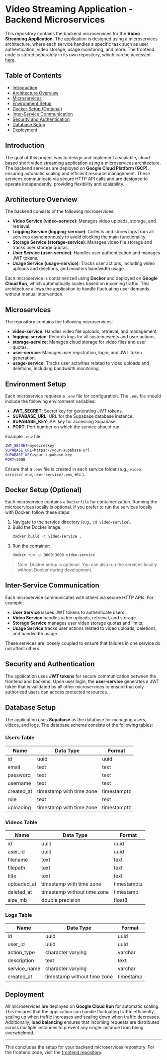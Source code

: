 # Video Streaming Application - Backend Microservices

This repository contains the backend microservices for the **Video Streaming Application**. The application is designed using a microservices architecture, where each service handles a specific task such as user authentication, video storage, usage monitoring, and more. The frontend code is stored separately in its own repository, which can be accessed [here](https://github.com/ahmedbilal008/Video-Streaming-Platfrom-Frontend-).

## Table of Contents

- [Introduction](#introduction)
- [Architecture Overview](#architecture-overview)
- [Microservices](#microservices)
- [Environment Setup](#environment-setup)
- [Docker Setup (Optional)](#docker-setup-optional)
- [Inter-Service Communication](#inter-service-communication)
- [Security and Authentication](#security-and-authentication)
- [Database Setup](#database-setup)
- [Deployment](#deployment)

## Introduction

The goal of this project was to design and implement a scalable, cloud-based short video streaming application using a microservices architecture. The backend services are deployed on **Google Cloud Platform (GCP)**, ensuring automatic scaling and efficient resource management. These services communicate via secure HTTP API calls and are designed to operate independently, providing flexibility and scalability.

## Architecture Overview

The backend consists of the following microservices:

- **Video Service (video-service)**: Manages video uploads, storage, and retrieval.
- **Logging Service (logging-service)**: Collects and stores logs from all services asynchronously to avoid blocking the main functionality.
- **Storage Service (storage-service)**: Manages video file storage and tracks user storage quotas.
- **User Service (user-service)**: Handles user authentication and manages JWT tokens.
- **Usage Service (usage-service)**: Tracks user actions, including video uploads and deletions, and monitors bandwidth usage.

Each microservice is containerized using **Docker** and deployed on **Google Cloud Run**, which automatically scales based on incoming traffic. This architecture allows the application to handle fluctuating user demands without manual intervention.

## Microservices

The repository contains the following microservices:

- **video-service**: Handles video file uploads, retrieval, and management.
- **logging-service**: Records logs for all system events and user actions.
- **storage-service**: Manages cloud storage for video files and user quotas.
- **user-service**: Manages user registration, login, and JWT token generation.
- **usage-service**: Tracks user activities related to video uploads and deletions, including bandwidth monitoring.

## Environment Setup

Each microservice requires a `.env` file for configuration. The `.env` file should include the following environment variables:

- **JWT_SECRET**: Secret key for generating JWT tokens.
- **SUPABASE_URL**: URL for the Supabase database instance.
- **SUPABASE_KEY**: API key for accessing Supabase.
- **PORT**: Port number on which the service should run.

Example `.env` file:

```bash
JWT_SECRET=mysecretkey
SUPABASE_URL=https://your-supabase-url
SUPABASE_KEY=your-supabase-key
PORT=3000
```

Ensure that a `.env` file is created in each service folder (e.g., `video-service/.env`, `user-service/.env`, etc.).

## Docker Setup (Optional)

Each microservice contains a `Dockerfile` for containerization. Running the microservices locally is optional. If you prefer to run the services locally with Docker, follow these steps:

1. Navigate to the service directory (e.g., `cd video-service`).
2. Build the Docker image:
   ```bash
   docker build -t video-service .
   ```
3. Run the container:
   ```bash
   docker run -p 3000:3000 video-service
   ```

> Note: Docker setup is optional. You can also run the services locally without Docker during development.

## Inter-Service Communication

Each microservice communicates with others via secure HTTP APIs. For example:

- **User Service** issues JWT tokens to authenticate users.
- **Video Service** handles video uploads, retrieval, and storage.
- **Storage Service** manages user video storage quotas and limits.
- **Usage Service** tracks user actions related to video uploads, deletions, and bandwidth usage.

These services are loosely coupled to ensure that failures in one service do not affect others.

## Security and Authentication

The application uses **JWT tokens** for secure communication between the frontend and backend. Upon user login, the **user-service** generates a JWT token that is validated by all other microservices to ensure that only authorized users can access protected resources.

## Database Setup

The application uses **Supabase** as the database for managing users, videos, and logs. The database schema consists of the following tables:

### Users Table

| Name       | Data Type               | Format             |
|------------|-------------------------|--------------------|
| id         | uuid                    | uuid               |
| email      | text                    | text               |
| password   | text                    | text               |
| username   | text                    | text               |
| created_at | timestamp with time zone | timestamptz        |
| role       | text                    | text               |
| uploading  | timestamp with time zone | timestamptz        |

### Videos Table

| Name        | Data Type               | Format             |
|-------------|-------------------------|--------------------|
| id          | uuid                    | uuid               |
| user_id     | uuid                    | uuid               |
| filename    | text                    | text               |
| filepath    | text                    | text               |
| title       | text                    | text               |
| uploaded_at | timestamp with time zone | timestamptz        |
| deleted_at  | timestamp without time zone | timestamp        |
| size_mb     | double precision        | float8             |

### Logs Table

| Name        | Data Type               | Format             |
|-------------|-------------------------|--------------------|
| id          | uuid                    | uuid               |
| user_id     | uuid                    | uuid               |
| action_type | character varying       | varchar            |
| description | text                    | text               |
| service_name| character varying       | varchar            |
| created_at  | timestamp without time zone | timestamp        |

## Deployment

All microservices are deployed on **Google Cloud Run** for automatic scaling. This ensures that the application can handle fluctuating traffic efficiently, scaling up when traffic increases and scaling down when traffic decreases. Additionally, **load balancing** ensures that incoming requests are distributed across multiple instances to prevent any single instance from being overwhelmed.

---

This concludes the setup for your backend microservices repository. For the frontend code, visit the [frontend repository](https://github.com/ahmedbilal008/Video-Streaming-Platfrom-Frontend-).
